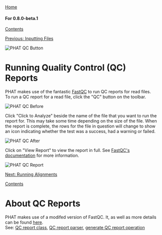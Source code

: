 [Home](https://chgibb.github.io/PHATDocs/)

#### For 0.8.0-beta.1
[Contents](https://chgibb.github.io/PHATDocs/docs/releases/0.8.0-beta.1/home)

[Previous: Inputting Files](https://chgibb.github.io/PHATDocs/docs/releases/0.8.0-beta.1/inputtingFiles)

![PHAT QC Button](https://chgibb.github.io//PHATDocs/docs/releases/0.8.0-beta.1/QCButton.png)

# Running Quality Control (QC) Reports
PHAT makes use of the fantastic [FastQC](https://www.bioinformatics.babraham.ac.uk/projects/fastqc/) to run QC reports for read files.  
To run a QC report for a read file, click the "QC" button on the toolbar.

![PHAT QC Before](https://chgibb.github.io//PHATDocs/docs/releases/0.8.0-beta.1/preQC.png)

Click "Click to Analyze" beside the name of the file that you want to run the report for. This may take some time depending on the size of the file. When the report is complete, the rows for the file in question will change to show an icon indicating whether the test was a success, had a warning or failed.

![PHAT QC After](https://chgibb.github.io//PHATDocs/docs/releases/0.8.0-beta.1/postQC.png)

Click on "View Report" to view the report in full. See [FastQC's documentation](https://www.bioinformatics.babraham.ac.uk/projects/fastqc/Help/) for more information.

![PHAT QC Report](https://chgibb.github.io//PHATDocs/docs/releases/0.8.0-beta.1/QCReport.png)

[Next: Running Alignments](https://chgibb.github.io/PHATDocs/docs/releases/0.8.0-beta.1/runningAlignments)

[Contents](https://chgibb.github.io/PHATDocs/docs/releases/0.8.0-beta.1/home)


# About QC Reports
PHAT makes use of a modifed version of FastQC. It, as well as more details can be found [here](https://github.com/chgibb/FastQC0.11.5).  
See: [QC report class](https://github.com/chgibb/PHAT/blob/0.8.0-beta.1/src/req/QCData.ts), [QC report parser](https://github.com/chgibb/PHAT/blob/0.8.0-beta.1/QCReportSummary.ts), [generate QC report operation](https://github.com/chgibb/PHAT/blob/0.8.0-beta.1/src/req/operations/GenerateQCReport.ts)
